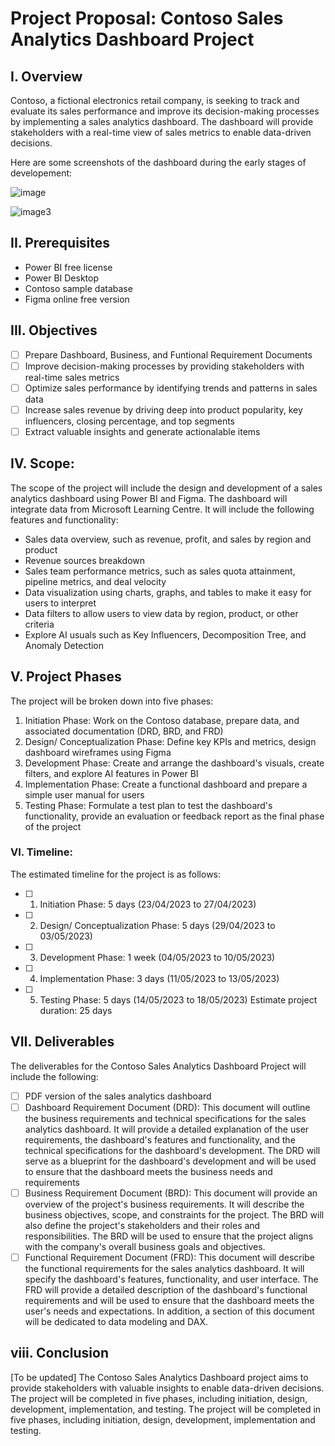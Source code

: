 # Project Proposal: **Contoso Sales Analytics Dashboard Project**

## I. Overview
Contoso, a fictional electronics retail company, is seeking to track and evaluate its sales performance and improve its decision-making processes by implementing a sales analytics dashboard. The dashboard will provide stakeholders with a real-time view of sales metrics to enable data-driven decisions.

Here are some screenshots of the dashboard during the early stages of developement: 

![image](https://user-images.githubusercontent.com/108232087/234024262-a60b9ea9-bcb5-4514-a6d8-f57e9ec11586.png)

![image3](https://user-images.githubusercontent.com/108232087/234024703-c8496015-255f-4390-83e2-f1b4236021be.png)


## II. Prerequisites
- Power BI free license
- Power BI Desktop
- Contoso sample database
- Figma online free version

## III. Objectives
- [ ] Prepare Dashboard, Business, and Funtional Requirement Documents
- [ ] Improve decision-making processes by providing stakeholders with real-time sales metrics
- [ ] Optimize sales performance by identifying trends and patterns in sales data
- [ ] Increase sales revenue by driving deep into product popularity, key influencers, closing percentage, and top segments
- [ ] Extract valuable insights and generate actionalable items

## IV. Scope:
The scope of the project will include the design and development of a sales analytics dashboard using Power BI and Figma. The dashboard will integrate data from Microsoft Learning Centre. It will include the following features and functionality:
* Sales data overview, such as revenue, profit, and sales by region and product
* Revenue sources breakdown
* Sales team performance metrics, such as sales quota attainment, pipeline metrics, and deal velocity
* Data visualization using charts, graphs, and tables to make it easy for users to interpret
* Data filters to allow users to view data by region, product, or other criteria
* Explore AI usuals such as Key Influencers, Decomposition Tree, and Anomaly Detection

## V. Project Phases
The project will be broken down into five phases:
1. Initiation Phase: Work on the Contoso database, prepare data, and associated documentation (DRD, BRD, and FRD)
2. Design/ Conceptualization Phase: Define key KPIs and metrics, design dashboard wireframes using Figma
3. Development Phase: Create and arrange the dashboard's visuals, create filters, and explore AI features in Power BI
4. Implementation Phase: Create a functional dashboard and prepare a simple user manual for users
5. Testing Phase: Formulate a test plan to test the dashboard's functionality, provide an evaluation or feedback report as the final phase of the project

### VI. Timeline:
The estimated timeline for the project is as follows:
- [ ] 1. Initiation Phase: 5 days (23/04/2023 to 27/04/2023)
- [ ] 2. Design/ Conceptualization Phase: 5 days (29/04/2023 to 03/05/2023)
- [ ] 3. Development Phase: 1 week (04/05/2023 to 10/05/2023)
- [ ] 4. Implementation Phase: 3 days (11/05/2023 to 13/05/2023)
- [ ] 5. Testing Phase: 5 days (14/05/2023 to 18/05/2023)
Estimate project duration: 25 days

## VII. Deliverables
The deliverables for the Contoso Sales Analytics Dashboard Project will include the following:
- [ ] PDF version of the sales analytics dashboard
- [ ] Dashboard Requirement Document (DRD): This document will outline the business requirements and technical specifications for the sales analytics dashboard. It will provide a detailed explanation of the user requirements, the dashboard's features and functionality, and the technical specifications for the dashboard's development. The DRD will serve as a blueprint for the dashboard's development and will be used to ensure that the dashboard meets the business needs and requirements
- [ ] Business Requirement Document (BRD): This document will provide an overview of the project's business requirements. It will describe the business objectives, scope, and constraints for the project. The BRD will also define the project's stakeholders and their roles and responsibilities. The BRD will be used to ensure that the project aligns with the company's overall business goals and objectives.
- [ ] Functional Requirement Document (FRD): This document will describe the functional requirements for the sales analytics dashboard. It will specify the dashboard's features, functionality, and user interface. The FRD will provide a detailed description of the dashboard's functional requirements and will be used to ensure that the dashboard meets the user's needs and expectations. In addition, a section of this document will be dedicated to data modeling and DAX.

## viii. Conclusion
[To be updated] The Contoso Sales Analytics Dashboard project aims to provide stakeholders with valuable insights to enable data-driven decisions. The project will be completed in five phases, including initiation, design, development, implementation, and testing. The project will be completed in five phases, including initiation, design, development, implementation and testing. 

